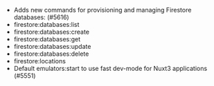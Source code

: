 - Adds new commands for provisioning and managing Firestore databases: (#5616)
- firestore:databases:list
- firestore:databases:create
- firestore:databases:get
- firestore:databases:update
- firestore:databases:delete
- firestore:locations
- Default emulators:start to use fast dev-mode for Nuxt3 applications (#5551)
